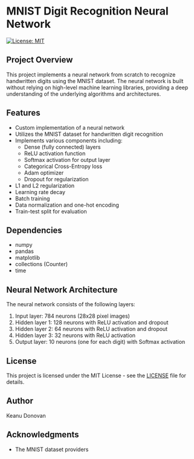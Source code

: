 # MNIST Digit Recognition Neural Network

[![License: MIT](https://img.shields.io/badge/License-MIT-yellow.svg)](https://opensource.org/licenses/MIT)

## Project Overview

This project implements a neural network from scratch to recognize handwritten digits using the MNIST dataset. The neural network is built without relying on high-level machine learning libraries, providing a deep understanding of the underlying algorithms and architectures.

## Features

- Custom implementation of a neural network
- Utilizes the MNIST dataset for handwritten digit recognition
- Implements various components including:
  - Dense (fully connected) layers
  - ReLU activation function
  - Softmax activation for output layer
  - Categorical Cross-Entropy loss
  - Adam optimizer
  - Dropout for regularization
- L1 and L2 regularization
- Learning rate decay
- Batch training
- Data normalization and one-hot encoding
- Train-test split for evaluation

## Dependencies

- numpy
- pandas
- matplotlib
- collections (Counter)
- time

## Neural Network Architecture

The neural network consists of the following layers:

1. Input layer: 784 neurons (28x28 pixel images)
2. Hidden layer 1: 128 neurons with ReLU activation and dropout
3. Hidden layer 2: 64 neurons with ReLU activation and dropout
4. Hidden layer 3: 32 neurons with ReLU activation
5. Output layer: 10 neurons (one for each digit) with Softmax activation

## License

This project is licensed under the MIT License - see the [LICENSE](https://opensource.org/licenses/MIT) file for details.

## Author

Keanu Donovan

## Acknowledgments

- The MNIST dataset providers
